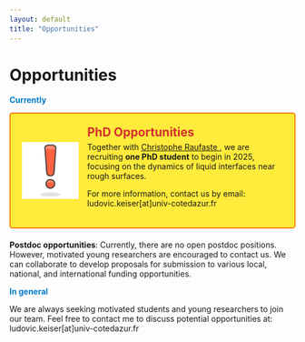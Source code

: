 ```yaml
---
layout: default
title: "Opportunities"
---
```

# Opportunities

<strong style="color: #007acc;">Currently</strong>

<div style="display: flex; align-items: center; background-color: #ffeb3b; padding: 20px; border: 2px solid #f57c00; border-radius: 5px; margin-bottom: 20px;">
    <img src="/images/exclamation_bis.png" alt="Alert Icon" style="width: 100px; height: auto; margin-right: 15px;">
    <div>
        <h2 style="margin: 0; color: #d32f2f;">PhD Opportunities</h2>
        <p style="margin: 5px 0;">Together with <a href="http://sites.unice.fr/site/raufaste/raufaste/index.html">Christophe Raufaste </a>, we are recruiting <strong>one PhD student</strong> to begin in 2025, focusing on the dynamics of liquid interfaces near rough surfaces. 
            
For more information, contact us by email: ludovic.keiser[at]univ-cotedazur.fr</p>
    </div>
</div>



<strong>Postdoc opportunities</strong>: Currently, there are no open postdoc positions. However, motivated young researchers are encouraged to contact us. We can collaborate to develop proposals for submission to various local, national, and international funding opportunities.

<strong style="color: #007acc;">In general</strong>

We are always seeking motivated students and young researchers to join our team. Feel free to contact me to discuss potential opportunities at: ludovic.keiser[at]univ-cotedazur.fr


